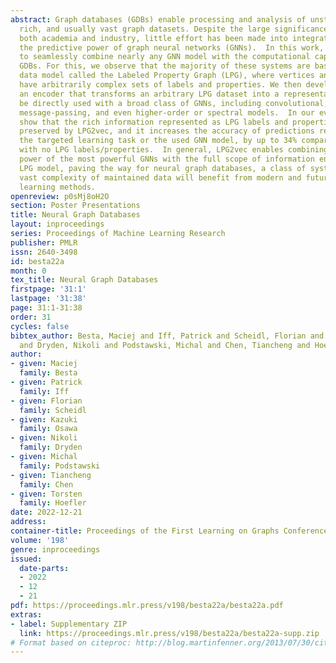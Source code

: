 ```yaml
---
abstract: Graph databases (GDBs) enable processing and analysis of unstructured, complex,
  rich, and usually vast graph datasets. Despite the large significance of GDBs in
  both academia and industry, little effort has been made into integrating them with
  the predictive power of graph neural networks (GNNs).  In this work, we show how
  to seamlessly combine nearly any GNN model with the computational capabilities of
  GDBs. For this, we observe that the majority of these systems are based on a graph
  data model called the Labeled Property Graph (LPG), where vertices and edges can
  have arbitrarily complex sets of labels and properties. We then develop LPG2vec,
  an encoder that transforms an arbitrary LPG dataset into a representation that can
  be directly used with a broad class of GNNs, including convolutional, attentional,
  message-passing, and even higher-order or spectral models.  In our evaluation, we
  show that the rich information represented as LPG labels and properties is properly
  preserved by LPG2vec, and it increases the accuracy of predictions regardless of
  the targeted learning task or the used GNN model, by up to 34% compared to graphs
  with no LPG labels/properties.  In general, LPG2vec enables combining predictive
  power of the most powerful GNNs with the full scope of information encoded in the
  LPG model, paving the way for neural graph databases, a class of systems where the
  vast complexity of maintained data will benefit from modern and future graph machine
  learning methods.
openreview: p0sMj8oH2O
section: Poster Presentations
title: Neural Graph Databases
layout: inproceedings
series: Proceedings of Machine Learning Research
publisher: PMLR
issn: 2640-3498
id: besta22a
month: 0
tex_title: Neural Graph Databases
firstpage: '31:1'
lastpage: '31:38'
page: 31:1-31:38
order: 31
cycles: false
bibtex_author: Besta, Maciej and Iff, Patrick and Scheidl, Florian and Osawa, Kazuki
  and Dryden, Nikoli and Podstawski, Michal and Chen, Tiancheng and Hoefler, Torsten
author:
- given: Maciej
  family: Besta
- given: Patrick
  family: Iff
- given: Florian
  family: Scheidl
- given: Kazuki
  family: Osawa
- given: Nikoli
  family: Dryden
- given: Michal
  family: Podstawski
- given: Tiancheng
  family: Chen
- given: Torsten
  family: Hoefler
date: 2022-12-21
address:
container-title: Proceedings of the First Learning on Graphs Conference
volume: '198'
genre: inproceedings
issued:
  date-parts:
  - 2022
  - 12
  - 21
pdf: https://proceedings.mlr.press/v198/besta22a/besta22a.pdf
extras:
- label: Supplementary ZIP
  link: https://proceedings.mlr.press/v198/besta22a/besta22a-supp.zip
# Format based on citeproc: http://blog.martinfenner.org/2013/07/30/citeproc-yaml-for-bibliographies/
---
```

